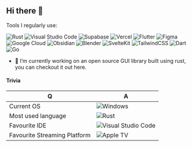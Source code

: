 ## Hi there 👋
Tools I regularly use:

![Rust](https://img.shields.io/badge/Rust-%23000000.svg?e&logo=rust&logoColor=white)
![Visual Studio Code](https://custom-icon-badges.demolab.com/badge/Visual%20Studio%20Code-0078d7.svg?logo=vsc&logoColor=white)
![Supabase](https://img.shields.io/badge/Supabase-3FCF8E?logo=supabase&logoColor=fff)
![Vercel](https://img.shields.io/badge/Vercel-%23000000.svg?logo=vercel&logoColor=white)
![Flutter](https://img.shields.io/badge/Flutter-02569B?logo=flutter&logoColor=fff)
![Figma](https://img.shields.io/badge/Figma-F24E1E?logo=figma&logoColor=white)
![Google Cloud](https://img.shields.io/badge/Google%20Cloud-%234285F4.svg?logo=google-cloud&logoColor=white)
![Obsidian](https://img.shields.io/badge/Obsidian-%23483699.svg?&logo=obsidian&logoColor=white)
![Blender](https://img.shields.io/badge/Blender-%23F5792A.svg?logo=blender&logoColor=white)
![SvelteKit](https://img.shields.io/badge/SvelteKit-%23f1413d.svg?logo=svelte&logoColor=white)
![TailwindCSS](https://img.shields.io/badge/Tailwind%20CSS-%2338B2AC.svg?logo=tailwind-css&logoColor=white)
![Dart](https://img.shields.io/badge/Dart-%230175C2.svg?logo=dart&logoColor=white)
![Go](https://img.shields.io/badge/Go-%2300ADD8.svg?&logo=go&logoColor=white)

- 🔭 I’m currently working on an open source GUI library built using rust, you can checkout it out here.

#### Trivia
|Q|A|
|---|---|
|Current OS| ![Windows](https://custom-icon-badges.demolab.com/badge/Windows-0078D6?logo=windows11&logoColor=white)|
|Most used language|![Rust](https://img.shields.io/badge/Rust-%23000000.svg?e&logo=rust&logoColor=white)|
|Favourite IDE| ![Visual Studio Code](https://custom-icon-badges.demolab.com/badge/Visual%20Studio%20Code-0078d7.svg?logo=vsc&logoColor=white)|
|Favourite Streaming Platform |![Apple TV](https://img.shields.io/badge/Apple%20TV-000000?logo=Apple%20TV&logoColor=white)|
